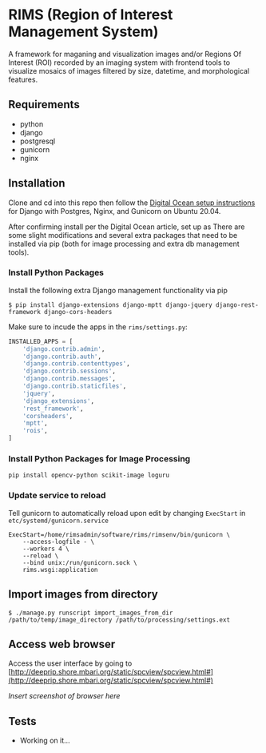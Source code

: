 # RIMS (Region of Interest Management System)

A framework for maganing and visualization images and/or Regions Of Interest (ROI) recorded by an imaging system with frontend tools to visualize mosaics of images filtered by size, datetime, and morphological features.

## Requirements

* python
* django
* postgresql
* gunicorn
* nginx

## Installation
Clone and cd into this repo then follow the [Digital Ocean setup instructions](https://www.digitalocean.com/community/tutorials/how-to-set-up-django-with-postgres-nginx-and-gunicorn-on-ubuntu-20-04) for Django with Postgres, Nginx, and Gunicorn on Ubuntu 20.04. 

After confirming install per the Digital Ocean article, set up as There are some slight modifications and several extra packages that need to be installed via pip (both for image processing and extra db management tools).

### Install Python Packages
Install the following extra Django management functionality via pip

`$ pip install django-extensions django-mptt django-jquery django-rest-framework django-cors-headers`

Make sure to incude the apps in the `rims/settings.py`:

```python
INSTALLED_APPS = [
    'django.contrib.admin',
    'django.contrib.auth',
    'django.contrib.contenttypes',
    'django.contrib.sessions',
    'django.contrib.messages',
    'django.contrib.staticfiles',
    'jquery',
    'django_extensions',
    'rest_framework',
    'corsheaders',
    'mptt',
    'rois',
]
```

### Install Python Packages for Image Processing

`pip install opencv-python scikit-image loguru`

### Update service to reload
Tell gunicorn to automatically reload upon edit by changing `ExecStart` in `etc/systemd/gunicorn.service`

```
ExecStart=/home/rimsadmin/software/rims/rimsenv/bin/gunicorn \
	--access-logfile - \
	--workers 4 \
	--reload \
	--bind unix:/run/gunicorn.sock \
	rims.wsgi:application
```

## Import images from directory

`$ ./manage.py runscript import_images_from_dir /path/to/temp/image_directory /path/to/processing/settings.ext`

## Access web browser
Access the user interface by going to [http://deeprip.shore.mbari.org/static/spcview/spcview.html#](http://deeprip.shore.mbari.org/static/spcview/spcview.html#) 

*Insert screenshot of browser here*

## Tests

-   Working on it...